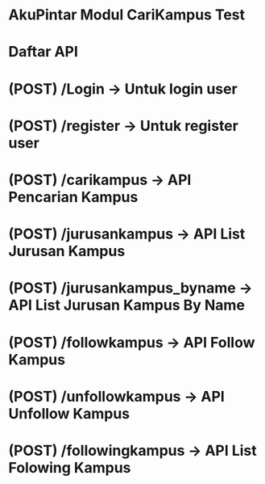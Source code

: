# AkuPintar Modul CariKampus Test

# Daftar API
# (POST) /Login -> Untuk login user
# (POST) /register -> Untuk register user

# (POST) /carikampus -> API Pencarian Kampus
# (POST) /jurusankampus -> API List Jurusan Kampus
# (POST) /jurusankampus_byname -> API List Jurusan Kampus By Name

# (POST) /followkampus -> API Follow Kampus
# (POST) /unfollowkampus -> API Unfollow Kampus
# (POST) /followingkampus -> API List Folowing Kampus